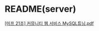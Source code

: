 # README(server)
[[미프 21조] 커뮤니티 웹 서비스 MySQL튜닝.pdf](https://github.com/user-attachments/files/18077011/21.MySQL.pdf)
